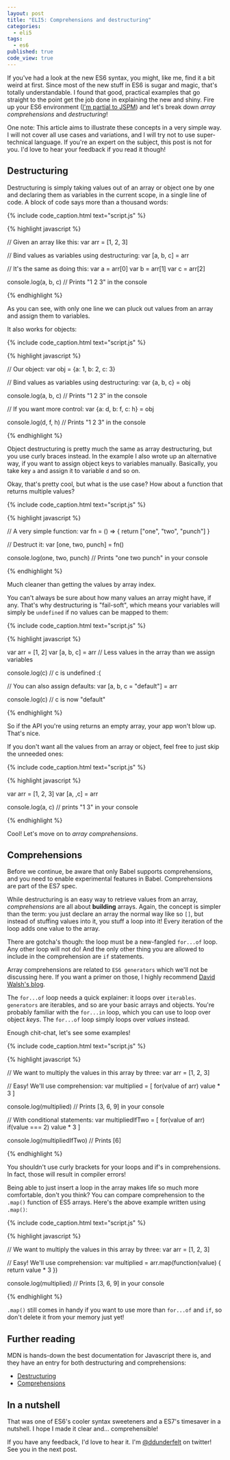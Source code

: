 ```yaml
---
layout: post
title: "ELI5: Comprehensions and destructuring"
categories:
  - eli5
tags:
  - es6
published: true
code_view: true
---
```


If you've had a look at the new ES6 syntax, you might, like me, find it a bit weird at first. Since most of the new stuff in ES6 is sugar and magic, that's totally understandable. I found that good, practical examples that go straight to the point get the job done in explaining the new and shiny. Fire up your ES6 environment ([I'm partial to JSPM](http://blog.developsuperpowers.com/jspm-superpowered-es6-development/)) and let's break down *array comprehensions* and *destructuring*!

One note: This article aims to illustrate these concepts in a very simple way. I will not cover all use cases and variations, and I will try not to use super-technical language. If you're an expert on the subject, this post is not for you. I'd love to hear your feedback if you read it though!

## Destructuring

Destructuring is simply taking values out of an array or object one by one and declaring them as variables in the current scope, in a single line of code. A block of code says more than a thousand words:

{% include code_caption.html text="script.js" %}

{% highlight javascript %}

// Given an array like this:
var arr = [1, 2, 3]

// Bind values as variables using destructuring:
var [a, b, c] = arr

// It's the same as doing this:
var a = arr[0]
var b = arr[1]
var c = arr[2]

console.log(a, b, c) // Prints "1 2 3" in the console

{% endhighlight %}

As you can see, with only one line we can pluck out values from an array and assign them to variables.

It also works for objects:

{% include code_caption.html text="script.js" %}

{% highlight javascript %}

// Our object:
var obj = {a: 1, b: 2, c: 3}

// Bind values as variables using destructuring:
var {a, b, c} = obj

console.log(a, b, c) // Prints "1 2 3" in the console

// If you want more control:
var {a: d, b: f, c: h} = obj

console.log(d, f, h) // Prints "1 2 3" in the console

{% endhighlight %}

Object destructuring is pretty much the same as array destructuring, but you use curly braces instead. In the example I also wrote up an alternative way, if you want to assign object keys to variables manually. Basically, you take key `a` and assign it to variable `d` and so on.

Okay, that's pretty cool, but what is the use case? How about a function that returns multiple values?

{% include code_caption.html text="script.js" %}

{% highlight javascript %}

// A very simple function:
var fn = () => {
  return ["one", "two", "punch"]
}

// Destruct it:
var [one, two, punch] = fn()

console.log(one, two, punch) // Prints "one two punch" in your console

{% endhighlight %}

Much cleaner than getting the values by array index.

You can't always be sure about how many values an array might have, if any. That's why destructuring is "fail-soft", which means your variables will simply be `undefined` if no values can be mapped to them:

{% include code_caption.html text="script.js" %}

{% highlight javascript %}

var arr = [1, 2]
var [a, b, c] = arr // Less values in the array than we assign variables

console.log(c) // c is undefined :(

// You can also assign defaults:
var [a, b, c = "default"] = arr

console.log(c) // c is now "default"

{% endhighlight %}

So if the API you're using returns an empty array, your app won't blow up. That's nice.

If you don't want all the values from an array or object, feel free to just skip the unneeded ones:

{% include code_caption.html text="script.js" %}

{% highlight javascript %}

var arr = [1, 2, 3]
var [a, ,c] = arr

console.log(a, c) // prints "1 3" in your console

{% endhighlight %}

Cool! Let's move on to *array comprehensions*.

## Comprehensions

Before we continue, be aware that only Babel supports comprehensions, and you need to enable experimental features in Babel. Comprehensions are part of the ES7 spec.

While destructuring is an easy way to retrieve values from an array, *comprehensions* are all about **building** arrays. Again, the concept is simpler than the term: you just declare an array the normal way like so `[]`, but instead of stuffing values into it, you stuff a loop into it! Every iteration of the loop adds one value to the array.

There are gotcha's though: the loop must be a new-fangled `for...of` loop. Any other loop will not do! And the only other thing you are allowed to include in the comprehension are `if` statements.

Array comprehensions are related to `ES6 generators` which we'll not be discussing here. If you want a primer on those, I highly recommend [David Walsh's blog](http://davidwalsh.name/es6-generators).

The `for...of` loop needs a quick explainer: it loops over `iterables`. `generators` are iterables, and so are your basic arrays and objects. You're probably familiar with the `for...in` loop, which you can use to loop over object *keys*. The `for...of` loop simply loops over *values* instead.

Enough chit-chat, let's see some examples!

{% include code_caption.html text="script.js" %}

{% highlight javascript %}

// We want to multiply the values in this array by three:
var arr = [1, 2, 3]

// Easy! We'll use comprehension:
var multiplied = [
  for(value of arr)
    value * 3
]

console.log(multiplied) // Prints [3, 6, 9] in your console

// With conditional statements:
var multipliedIfTwo = [
  for(value of arr)
    if(value === 2)
      value * 3
]

console.log(multipliedIfTwo) // Prints [6]

{% endhighlight %}

You shouldn't use curly brackets for your loops and if's in comprehensions. In fact, those will result in compiler errors!

Being able to just insert a loop in the array makes life so much more comfortable, don't you think? You can compare comprehension to the `.map()` function of ES5 arrays. Here's the above example written using `.map()`:

{% include code_caption.html text="script.js" %}

{% highlight javascript %}

// We want to multiply the values in this array by three:
var arr = [1, 2, 3]

// Easy! We'll use comprehension:
var multiplied = arr.map(function(value) {
  return value * 3
})

console.log(multiplied) // Prints [3, 6, 9] in your console

{% endhighlight %}

`.map()` still comes in handy if you want to use more than `for...of` and `if`, so don't delete it from your memory just yet!

## Further reading

MDN is hands-down the best documentation for Javascript there is, and they have an entry for both destructuring and comprehensions:

- [Destructuring](https://developer.mozilla.org/en-US/docs/Web/JavaScript/Reference/Operators/Destructuring_assignment)
- [Comprehensions](https://developer.mozilla.org/en-US/docs/Web/JavaScript/Reference/Operators/Array_comprehensions)

## In a nutshell

That was one of ES6's cooler syntax sweeteners and a ES7's timesaver in a nutshell. I hope I made it clear and... comprehensible!

If you have any feedback, I'd love to hear it. I'm [@ddunderfelt](https://twitter.com/ddunderfelt) on twitter! See you in the next post.